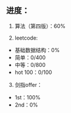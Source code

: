 ## 进度：

1. 算法（第四版）：60%

2. leetcode:

- 基础数据结构：0%
- 简单：0/400
- 中等：0/800
- hot 100：0/100

3. 剑指offer：

- 1st：100%
- 2nd：0%

